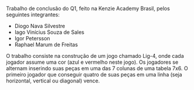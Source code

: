 Trabalho de conclusão do Q1, feito na Kenzie Academy Brasil, pelos seguintes integrantes:

- Diogo Nava Silvestre
- Iago Vinícius Souza de Sales
- Igor Petersson
- Raphael Marum de Freitas

O trabalho consiste na construção de um jogo chamado Lig-4, onde cada jogador assume uma cor (azul e vermelho neste jogo). Os jogadores se alternam inserindo suas peças em uma das 7 colunas de uma tabela 7x6. O primeiro jogador que conseguir quatro de suas peças em uma linha (seja horizontal, vertical ou diagonal) vence.